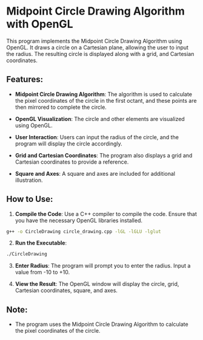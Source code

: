 # Midpoint Circle Drawing Algorithm with OpenGL

This program implements the Midpoint Circle Drawing Algorithm using OpenGL. It draws a circle on a Cartesian plane, allowing the user to input the radius. The resulting circle is displayed along with a grid, and Cartesian coordinates.

## Features:

- **Midpoint Circle Drawing Algorithm**: The algorithm is used to calculate the pixel coordinates of the circle in the first octant, and these points are then mirrored to complete the circle.

- **OpenGL Visualization**: The circle and other elements are visualized using OpenGL.

- **User Interaction**: Users can input the radius of the circle, and the program will display the circle accordingly.

- **Grid and Cartesian Coordinates**: The program also displays a grid and Cartesian coordinates to provide a reference.

- **Square and Axes**: A square and axes are included for additional illustration.

## How to Use:

1. **Compile the Code**: Use a C++ compiler to compile the code. Ensure that you have the necessary OpenGL libraries installed.

```bash
g++ -o CircleDrawing circle_drawing.cpp -lGL -lGLU -lglut
```

2. **Run the Executable**:

```bash
./CircleDrawing
```

3. **Enter Radius**: The program will prompt you to enter the radius. Input a value from -10 to +10.

4. **View the Result**: The OpenGL window will display the circle, grid, Cartesian coordinates, square, and axes.

## Note:

- The program uses the Midpoint Circle Drawing Algorithm to calculate the pixel coordinates of the circle.
